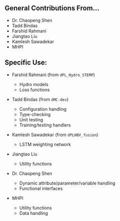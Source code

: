 ## General Contributions From...
- Dr. Chaopeng Shen
- Tadd Bindas
- Farshid Rahmani
- Jiangtao Liu
- Kamlesh Sawadekar
- MHPI

## Specific Use:
- Farshid Rahmani (from `dPL_Hydro_STEMP`)
    - Hydro models
    - Loss functions

- Tadd Bindas (from `dMC-dev`)
    - Configuration handling
    - Type-checking
    - Unit testing
    - Training/testing handlers

- Kamlesh Sawadekar (from `dPLHBV_fusion`)
    - LSTM weighting network

- Jiangtao Liu 
    - Utility functions

- Dr. Chaopeng Shen
    - Dynamic attribute/parameter/variable handling
    - Functional interfaces

- MHPI
    - Utility functions
    - Data handling
    